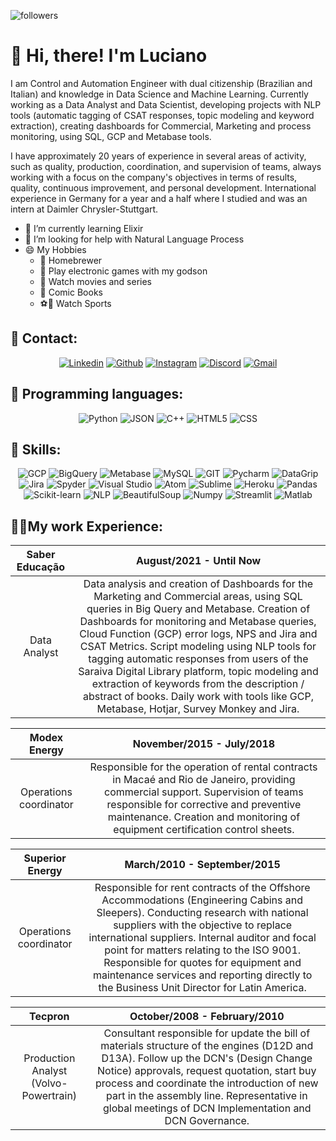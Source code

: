 
![followers](https://img.shields.io/github/followers/lnpsiqueira?style=social)

# 👋 Hi, there!  I'm Luciano 

I am Control and Automation Engineer with dual citizenship (Brazilian and Italian) and knowledge in Data Science and 
Machine Learning. Currently working as a Data Analyst and Data Scientist, developing projects with NLP tools 
(automatic tagging of CSAT responses, topic modeling and keyword extraction), creating dashboards for Commercial, 
Marketing and process monitoring, using SQL, GCP and Metabase tools.

I have approximately 20 years of experience in several areas of activity, such as quality, production, coordination, 
and supervision of teams, always working with a focus on the company's objectives in terms of results, quality, 
continuous improvement, and personal development. International experience in Germany for a year and a half where I 
studied and was an intern at Daimler Chrysler-Stuttgart. 

- 🌱 I’m currently learning Elixir
- 🤔 I’m looking for help with Natural Language Process
- 😄 My Hobbies 
  - 🍻 Homebrewer
  - 👾 Play electronic games with my godson 
  - 🎥 Watch movies and series 
  - 📔 Comic Books
  - ⚽🏈 Watch Sports
  
## 📱 Contact:
<div align="center">
    <a href="https://www.linkedin.com/in/lucianonpsiqueira/" target="_blank">
        <img alt="Linkedin" src="https://img.shields.io/badge/LinkedIn-0077B5?style=for-the-badge&logo=linkedin&logoColor=white"/></a>
    <a href="https://github.com/lnpsiqueira" target="_blank">
        <img alt="Github" src="https://img.shields.io/badge/GitHub-100000?style=for-the-badge&logo=github&logoColor=white"/></a>
    <a href="https://www.instagram.com/herrsiqueira/" target="_blank">
        <img alt="Instagram" src="https://img.shields.io/badge/Instagram-E4405F?style=for-the-badge&logo=instagram&logoColor=white"/></a>
    <a href="https://discordapp.com/users/HerrSiqueira#0138/" target="_blank">
        <img alt="Discord" src="https://img.shields.io/badge/Discord-7289DA?style=for-the-badge&logo=discord&logoColor=white"/></a>
    <a href="mailto:lnpsiqueira@gmail.com" target="_blank">
        <img alt="Gmail" src="https://img.shields.io/badge/Mail-D14836?style=for-the-badge&logo=gmail&logoColor=white" /></a>
</div>

## 🚀 Programming languages:
<div align="center">
    <img alt="Python" src="https://img.shields.io/badge/python-%2314354C.svg?style=for-the-badge&logo=python&logoColor=white"/>
    <img alt="JSON" src="https://img.shields.io/badge/json-5E5C5C?style=for-the-badge&logo=json&logoColor=white"/>
    <img alt="C++" src="https://img.shields.io/badge/C%2B%2B-00599C?style=for-the-badge&logo=c%2B%2B&logoColor=white" />
    <img alt="HTML5" src="https://img.shields.io/badge/HTML5-E34F26?style=for-the-badge&logo=html5&logoColor=white"/>
    <img alt="CSS" src="https://img.shields.io/badge/CSS3-1572B6?style=for-the-badge&logo=css3&logoColor=white"/>
</div>

## 🔧 Skills:
<div align="center">
    <img alt="GCP" src="https://img.shields.io/badge/Google_Cloud-4285F4?style=for-the-badge&logo=google-cloud&logoColor=white"/>
    <img alt='BigQuery' src='https://img.shields.io/badge/BigQuery-100000?style=for-the-badge&logo=BigQuery&logoColor=white&labelColor=black&color=0C62ED'/>
    <img alt="Metabase" src="https://camo.githubusercontent.com/2f83c3ff3a1dbada0c73267e770057ca95a8b21269a26d5d5663f82bfd590954/68747470733a2f2f696d672e736869656c64732e696f2f7374617469632f76313f7374796c653d666f722d7468652d6261646765266d6573736167653d4d6574616261736526636f6c6f723d353039454533266c6f676f3d4d65746162617365266c6f676f436f6c6f723d464646464646266c6162656c3d"/>
    <img alt="MySQL" src="https://camo.githubusercontent.com/539a184961e9ab46a914b3a57718cd52f9a122ffb33a0bcaaa92484add20ba72/68747470733a2f2f696d672e736869656c64732e696f2f7374617469632f76313f7374796c653d666f722d7468652d6261646765266d6573736167653d4d7953514c26636f6c6f723d343437394131266c6f676f3d4d7953514c266c6f676f436f6c6f723d464646464646266c6162656c3d" />
    <img alt="GIT" src="https://camo.githubusercontent.com/42acc7ee3a18313a065e672e0835729edf3361dedb045d6c3cf8821fe30a1c2d/68747470733a2f2f696d672e736869656c64732e696f2f7374617469632f76313f7374796c653d666f722d7468652d6261646765266d6573736167653d47697426636f6c6f723d463035303332266c6f676f3d476974266c6f676f436f6c6f723d464646464646266c6162656c3d"/>
    <img alt="Pycharm" src="https://camo.githubusercontent.com/5d18d553cf0ef27b77cf1255045658a0c5595fdb8e3fff7695a902f8891e46ea/68747470733a2f2f696d672e736869656c64732e696f2f7374617469632f76313f7374796c653d666f722d7468652d6261646765266d6573736167653d5079436861726d26636f6c6f723d303030303030266c6f676f3d5079436861726d266c6f676f436f6c6f723d464646464646266c6162656c3d"/>
    <img alt="DataGrip" src="https://camo.githubusercontent.com/903368d15a5cf52b569a00d5e52a91988777f9cb1da3570da17a26741cf14225/68747470733a2f2f696d672e736869656c64732e696f2f7374617469632f76313f7374796c653d666f722d7468652d6261646765266d6573736167653d446174614772697026636f6c6f723d303030303030266c6f676f3d4461746147726970266c6f676f436f6c6f723d464646464646266c6162656c3d"/>
    <img alt="Jira" src="https://camo.githubusercontent.com/3938162e4941125bece1c4e00bad5154f9777487f87d1aed8d3319778506323f/68747470733a2f2f696d672e736869656c64732e696f2f7374617469632f76313f7374796c653d666f722d7468652d6261646765266d6573736167653d4a69726126636f6c6f723d303035324343266c6f676f3d4a697261266c6f676f436f6c6f723d464646464646266c6162656c3d"/>
    <img alt="Spyder" src="https://camo.githubusercontent.com/62a12520ed870c76b8f97d5c3cdecd28eb346e176308b8012e8ccab265ba013c/68747470733a2f2f696d672e736869656c64732e696f2f7374617469632f76313f7374796c653d666f722d7468652d6261646765266d6573736167653d5370796465722b49444526636f6c6f723d464630303030266c6f676f3d5370796465722b494445266c6f676f436f6c6f723d464646464646266c6162656c3d"/>
    <img alt="Visual Studio" src="https://img.shields.io/badge/Visual_Studio-5C2D91?style=for-the-badge&logo=visual%20studio&logoColor=white" />
    <img alt="Atom" src="https://img.shields.io/badge/Atom-66595C?style=for-the-badge&logo=Atom&logoColor=white" />
    <img alt="Sublime" src="https://img.shields.io/badge/sublime_text-%23575757.svg?&style=for-the-badge&logo=sublime-text&logoColor=important" />
    <img alt="Heroku" src="https://img.shields.io/badge/heroku-%23430098.svg?style=for-the-badge&logo=heroku&logoColor=white"/>
    <img alt="Pandas" src="https://camo.githubusercontent.com/a8a393e327f51366e2b20a77d98a5d605cfe7109c5e6b38199fb1c27f43624c1/68747470733a2f2f696d672e736869656c64732e696f2f7374617469632f76313f7374796c653d666f722d7468652d6261646765266d6573736167653d70616e64617326636f6c6f723d313530343538266c6f676f3d70616e646173266c6f676f436f6c6f723d464646464646266c6162656c3d" />
    <img alt="Scikit-learn" src="https://camo.githubusercontent.com/3b08fbe4d24b03239a2cb39c62b0576e5a8fc7ac3d2fa2ea16caeac4d0b53005/68747470733a2f2f696d672e736869656c64732e696f2f7374617469632f76313f7374796c653d666f722d7468652d6261646765266d6573736167653d7363696b69742d6c6561726e26636f6c6f723d323232323232266c6f676f3d7363696b69742d6c6561726e266c6f676f436f6c6f723d463739333145266c6162656c3d" />
    <img alt='NLP' src='https://img.shields.io/badge/NLTK_and spaCy-100000?style=for-the-badge&logo=NLP&logoColor=white&labelColor=black&color=7F20DD'/>    
    <img alt='BeautifulSoup' src='https://img.shields.io/badge/Beautiful_Soup-100000?style=for-the-badge&logo=BeautifulSoup&logoColor=white&labelColor=black&color=36992D'/>
    <img alt="Numpy" src="https://camo.githubusercontent.com/16dfcd292feb49350b350074a2eecfd1cb1e15f0d0e13aad32e913833f957d33/68747470733a2f2f696d672e736869656c64732e696f2f7374617469632f76313f7374796c653d666f722d7468652d6261646765266d6573736167653d4e756d507926636f6c6f723d303133323433266c6f676f3d4e756d5079266c6f676f436f6c6f723d464646464646266c6162656c3d" />
    <img alt="Streamlit" src="https://camo.githubusercontent.com/889d91639f1d570c433984dd29aa7def0625edf7135c60e2ea7f2de4bb419b9c/68747470733a2f2f696d672e736869656c64732e696f2f7374617469632f76313f7374796c653d666f722d7468652d6261646765266d6573736167653d53747265616d6c697426636f6c6f723d464634423442266c6f676f3d53747265616d6c6974266c6f676f436f6c6f723d464646464646266c6162656c3d" />
    <img alt="Matlab" src="https://www.mathworks.com/matlabcentral/images/matlab-file-exchange.svg" />
</div>

## 🧑‍💼My work Experience:

| Saber Educação | August/2021 - Until Now   |
|:--------------:|:---------------------------------------:|
|  Data Analyst  |      Data analysis and creation of Dashboards for the Marketing and Commercial areas, using SQL queries in Big Query and Metabase. Creation of Dashboards for monitoring and Metabase queries, Cloud Function (GCP) error logs, NPS and Jira and CSAT Metrics. Script modeling using NLP tools for tagging automatic responses from users of the Saraiva Digital Library platform, topic modeling and extraction of keywords from the description / abstract of books. Daily work with tools like GCP, Metabase, Hotjar, Survey Monkey and Jira.       |

|      Modex Energy      | November/2015 - July/2018|
|:----------------------:|:----------------------------------:|
| Operations coordinator | Responsible for the operation of rental contracts in Macaé and Rio de Janeiro, providing commercial support. Supervision of teams responsible for corrective and preventive maintenance. Creation and monitoring of equipment certification control sheets. |

|    Superior Energy     | March/2010 - September/2015  |
|:----------------------:|:----------------------------:|
| Operations coordinator | Responsible for rent contracts of the Offshore Accommodations (Engineering Cabins and Sleepers). Conducting research with national suppliers with the objective to replace international suppliers. Internal auditor and focal point for matters relating to the ISO 9001. Responsible for quotes for equipment and maintenance services and reporting directly to the Business Unit Director for Latin America.  |

|                Tecpron                |                                                                                                                                                       October/2008 - February/2010                                                                                                                                                        |
|:-------------------------------------:|:-----------------------------------------------------------------------------------------------------------------------------------------------------------------------------------------------------------------------------------------------------------------------------------------------------------------------------------------:|
| Production Analyst (Volvo-Powertrain) |Consultant responsible for update the bill of materials structure of the engines (D12D and D13A). Follow up the DCN's (Design Change Notice) approvals, request quotation, start buy process and coordinate the introduction of new part in the assembly line. Representative in global meetings of DCN Implementation and DCN Governance. |


[//]: # (## What about some statistics?)
[//]: # (<div align="center">)
[//]: # (    <a href="https://github.com/anuraghazra/github-readme-stats" target="_blank">)
[//]: # (      <img align="center" src="https://github-readme-stats.vercel.app/api/top-langs/?username=lnpsiqueira" />)
[//]: # (    </a>)
[//]: # (    <a href="https://github.com/anuraghazra/github-readme-stats" target="_blank">)
[//]: # (      <img align="center" src="https://github-readme-stats.vercel.app/api?username=lnpsiqueira" />)
[//]: # (    </a>)
[//]: # (</div>)
